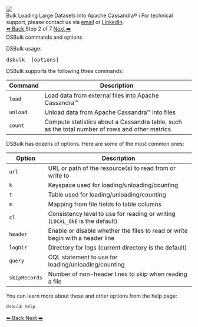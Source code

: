 <!-- TOP -->
<div class="top">
  <img class="scenario-academy-logo" src="https://datastax-academy.github.io/katapod-shared-assets/images/ds-academy-2023.svg" />
  <div class="scenario-title-section">
    <span class="scenario-title">Bulk Loading Large Datasets into Apache Cassandra®</span>
    <span class="scenario-subtitle">ℹ️ For technical support, please contact us via <a href="mailto:aleksandr.volochnev@datastax.com">email</a> or <a href="https://dtsx.io/aleks">LinkedIn</a>.</span>
  </div>
</div>

<!-- NAVIGATION -->
<div id="navigation-top" class="navigation-top">
 <a href='command:katapod.loadPage?[{"step":"step1-cassandra"}]'
   class="btn btn-dark navigation-top-left">⬅️ Back
 </a>
<span class="step-count"> Step 2 of 7</span>
 <a href='command:katapod.loadPage?[{"step":"step3-cassandra"}]' 
    class="btn btn-dark navigation-top-right">Next ➡️
  </a>
</div>

<!-- CONTENT -->

<div class="step-title">DSBulk commands and options</div>

DSBulk usage:
<pre class="non-executable-code">
dsbulk <command> [options]
</pre>

DSBulk supports the following three commands:

| Command  | Description |
|----------|-------------|
| `load`   | Load data from external files into Apache Cassandra™   |
| `unload` | Unload data from Apache Cassandra™ into files | 
| `count`  | Compute statistics about a Cassandra table, such as the total number of rows and other metrics |

DSBulk has dozens of options. Here are some of the most common ones:

| Option        | Description |
|---------------|-------------|
| `url`         | URL or path of the resource(s) to read from or write to |
| `k`           | Keyspace used for loading/unloading/counting    |
| `t`           | Table used for loading/unloading/counting  | 
| `m`           | Mapping from file fields to table columns  |
| `cl`          | Consistency level to use for reading or writing (`LOCAL_ONE` is the default) |
| `header`      | Enable or disable whether the files to read or write begin with a header line |
| `logDir`      | Directory for logs (current directory is the default) |
| `query`       | CQL statement to use for loading/unloading/counting |
| `skipRecords` | Number of non-header lines to skip when reading a file |

You can learn more about these and other options from the help page:
```
dsbulk help
```

<!-- NAVIGATION -->
<div id="navigation-bottom" class="navigation-bottom">
 <a href='command:katapod.loadPage?[{"step":"step1-cassandra"}]'
   class="btn btn-dark navigation-bottom-left">⬅️ Back
 </a>
 <a href='command:katapod.loadPage?[{"step":"step3-cassandra"}]'
    class="btn btn-dark navigation-bottom-right">Next ➡️
  </a>
</div>
